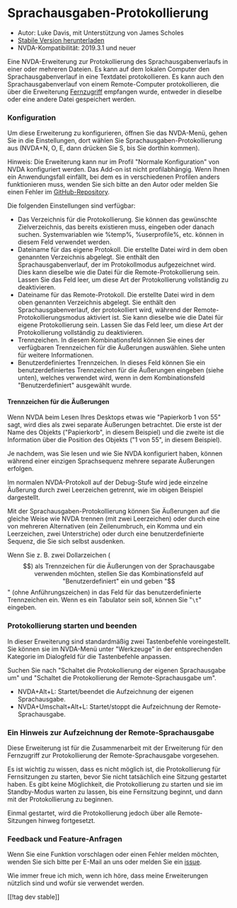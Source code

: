 # Sprachausgaben-Protokollierung #

* Autor: Luke Davis, mit Unterstützung von James Scholes
* [Stabile Version herunterladen][1]
* NVDA-Kompatibilität: 2019.3.1 und neuer

Eine NVDA-Erweiterung zur Protokollierung des Sprachausgabenverlaufs in
einer oder mehreren Dateien. Es kann auf dem lokalen Computer den
Sprachausgabenverlauf in eine Textdatei protokollieren. Es kann auch den
Sprachausgabenverlauf von einem Remote-Computer protokollieren, die über die
Erweiterung [Fernzugriff](https://nvdaremote.com/) empfangen wurde, entweder
in dieselbe oder eine andere Datei gespeichert werden.

### Konfiguration

Um diese Erweiterung zu konfigurieren, öffnen Sie das NVDA-Menü, gehen Sie
in die Einstellungen, dort wählen Sie Sprachausgaben-Protokollierung aus
(NVDA+N, O, E, dann drücken Sie S, bis Sie dorthin kommen).

Hinweis: Die Erweiterung kann nur im Profil "Normale Konfiguration" von NVDA
konfiguriert werden. Das Add-on ist nicht profilabhängig. Wenn Ihnen ein
Anwendungsfall einfällt, bei dem es in verschiedenen Profilen anders
funktionieren muss, wenden Sie sich bitte an den Autor oder melden Sie einen
Fehler im
[GitHub-Repository](https://github.com/opensourcesys/speechLogger/issues/).

Die folgenden Einstellungen sind verfügbar:

* Das Verzeichnis für die Protokollierung. Sie können das gewünschte
  Zielverzeichnis, das bereits existieren muss, eingeben oder danach
  suchen. Systemvariablen wie %temp%, %userprofile%, etc. können in diesem
  Feld verwendet werden.
* Dateiname für das eigene Protokoll. Die erstellte Datei wird in dem oben
  genannten Verzeichnis abgelegt. Sie enthält den Sprachausgabenverlauf, der
  im Protokollmodus aufgezeichnet wird. Dies kann dieselbe wie die Datei für
  die Remote-Protokollierung sein. Lassen Sie das Feld leer, um diese Art
  der Protokollierung vollständig zu deaktivieren.
* Dateiname für das Remote-Protokoll. Die erstellte Datei wird in dem oben
  genannten Verzeichnis abgelegt. Sie enthält den Sprachausgabenverlauf, der
  protokolliert wird, während der Remote-Protokollierungsmodus aktiviert
  ist. Sie kann dieselbe wie die Datei für eigene Protokollierung
  sein. Lassen Sie das Feld leer, um diese Art der Protokollierung
  vollständig zu deaktivieren.
* Trennzeichen. In diesem Kombinationsfeld können Sie eines der verfügbaren
  Trennzeichen für die Äußerungen auswählen. Siehe unten für weitere
  Informationen.
* Benutzerdefiniertes Trennzeichen. In dieses Feld können Sie ein
  benutzerdefiniertes Trennzeichen für die Äußerungen eingeben (siehe
  unten), welches verwendet wird, wenn in dem Kombinationsfeld
  "Benutzerdefiniert" ausgewählt wurde.

#### Trennzeichen für die Äußerungen

Wenn NVDA beim Lesen Ihres Desktops etwas wie "Papierkorb 1 von 55" sagt,
wird dies als zwei separate Äußerungen betrachtet. Die erste ist der Name
des Objekts ("Papierkorb", in diesem Beispiel) und die zweite ist die
Information über die Position des Objekts ("1 von 55", in diesem Beispiel).

Je nachdem, was Sie lesen und wie Sie NVDA konfiguriert haben, können
während einer einzigen Sprachsequenz mehrere separate Äußerungen erfolgen.

Im normalen NVDA-Protokoll auf der Debug-Stufe wird jede einzelne Äußerung
durch zwei Leerzeichen getrennt, wie im obigen Beispiel dargestellt.

Mit der Sprachausgaben-Protokollierung können Sie Äußerungen auf die gleiche
Weise wie NVDA trennen (mit zwei Leerzeichen) oder durch eine von mehreren
Alternativen (ein Zeilenumbruch, ein Komma und ein Leerzeichen, zwei
Unterstriche) oder durch eine benutzerdefinierte Sequenz, die Sie sich
selbst ausdenken.

Wenn Sie z. B. zwei Dollarzeichen ($$) als Trennzeichen für die Äußerungen
von der Sprachausgabe verwenden möchten, stellen Sie das Kombinationsfeld
auf "Benutzerdefiniert" ein und geben "$$" (ohne Anführungszeichen) in das
Feld für das benutzerdefinierte Trennzeichen ein. Wenn es ein Tabulator sein
soll, können Sie "`\t`" eingeben.

### Protokollierung starten und beenden

In dieser Erweiterung sind standardmäßig zwei Tastenbefehle
voreingestellt. Sie können sie im NVDA-Menü unter "Werkzeuge" in der
entsprechenden Kategorie im Dialogfeld für die Tastenbefehle anpassen.

Suchen Sie nach "Schaltet die Protokollierung der eigenen Sprachausgabe um"
und "Schaltet die Protokollierung der Remote-Sprachausgabe um".

* NVDA+Alt+L: Startet/beendet die Aufzeichnung der eigenen Sprachausgabe.
* NVDA+Umschalt+Alt+L: Startet/stoppt die Aufzeichnung der
  Remote-Sprachausgabe.

### Ein Hinweis zur Aufzeichnung der Remote-Sprachausgabe

Diese Erweiterung ist für die Zusammenarbeit mit der Erweiterung für den
Fernzugriff zur Protokollierung der Remote-Sprachausgabe vorgesehen.

Es ist wichtig zu wissen, dass es nicht möglich ist, die Protokollierung für
Fernsitzungen zu starten, bevor Sie nicht tatsächlich eine Sitzung gestartet
haben.  Es gibt keine Möglichkeit, die Protokollierung zu starten und sie im
Standby-Modus warten zu lassen, bis eine Fernsitzung beginnt, und dann mit
der Protokollierung zu beginnen.

Einmal gestartet, wird die Protokollierung jedoch über alle Remote-Sitzungen
hinweg fortgesetzt.

### Feedback und Feature-Anfragen

Wenn Sie eine Funktion vorschlagen oder einen Fehler melden möchten, wenden
Sie sich bitte per E-Mail an uns oder melden Sie ein
[issue](https://github.com/opensourcesys/speechLogger/issues/).

Wie immer freue ich mich, wenn ich höre, dass meine Erweiterungen nützlich
sind und wofür sie verwendet werden.

[[!tag dev stable]]

[1]: https://addons.nvda-project.org/files/get.php?file=speechLogger
